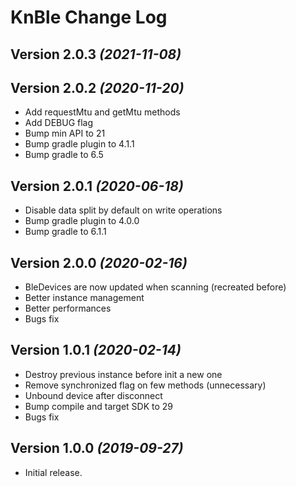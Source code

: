 KnBle Change Log
==========

Version 2.0.3 *(2021-11-08)*
----------------------------

Version 2.0.2 *(2020-11-20)*
----------------------------
- Add requestMtu and getMtu methods
- Add DEBUG flag
- Bump min API to 21
- Bump gradle plugin to 4.1.1
- Bump gradle to 6.5

Version 2.0.1 *(2020-06-18)*
----------------------------

- Disable data split by default on write operations
- Bump gradle plugin to 4.0.0
- Bump gradle to 6.1.1

Version 2.0.0 *(2020-02-16)*
----------------------------

- BleDevices are now updated when scanning (recreated before)
- Better instance management
- Better performances
- Bugs fix

Version 1.0.1 *(2020-02-14)*
----------------------------

 * Destroy previous instance before init a new one
 * Remove synchronized flag on few methods (unnecessary)
 * Unbound device after disconnect
 * Bump compile and target SDK to 29
 * Bugs fix

Version 1.0.0 *(2019-09-27)*
----------------------------

 * Initial release.
